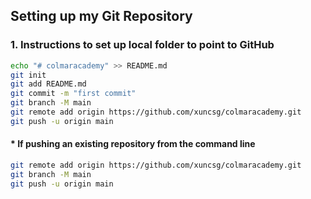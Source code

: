 ## Setting up my Git Repository

<h3>1. Instructions to set up local folder to point to GitHub</h3>

```BASH
echo "# colmaracademy" >> README.md
git init
git add README.md
git commit -m "first commit"
git branch -M main
git remote add origin https://github.com/xuncsg/colmaracademy.git
git push -u origin main
```
<h4>* If pushing an existing repository from the command line </h4>

```BASH
git remote add origin https://github.com/xuncsg/colmaracademy.git
git branch -M main
git push -u origin main
```
